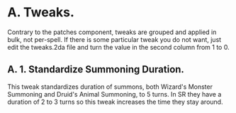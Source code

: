 # A. Tweaks.

Contrary to the patches component, tweaks are grouped and applied in bulk, not per-spell. If there is some particular tweak you do not want, just edit the tweaks.2da file and turn the value in the second column from 1 to 0.

## A. 1. Standardize Summoning Duration.

This tweak standardizes duration of summons, both Wizard's Monster Summoning and Druid's Animal Summoning, to 5 turns. In SR they have a duration of 2 to 3 turns so this tweak increases the time they stay around.